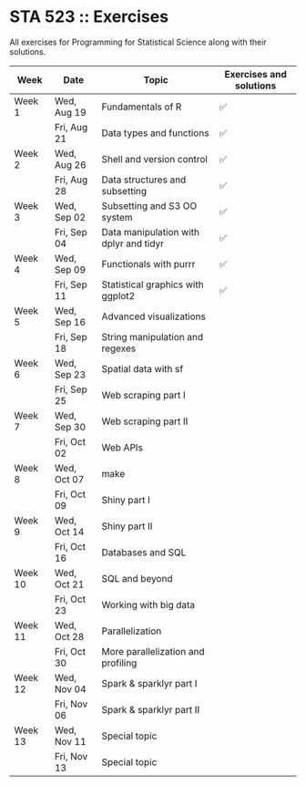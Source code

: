 # STA 523 :: Exercises

All exercises for Programming for Statistical Science along with their
solutions.

| Week    | Date        | Topic                                  | Exercises and solutions |
|---------|-------------|----------------------------------------|-------------------------|
| Week 1  | Wed, Aug 19 | Fundamentals of R                      |  :white_check_mark:     |
|         | Fri, Aug 21 | Data types and functions               |  :white_check_mark:     |
| Week 2  | Wed, Aug 26 | Shell and version control              |  :white_check_mark:     |
|         | Fri, Aug 28 | Data structures and subsetting         |  :white_check_mark:     |
| Week 3  | Wed, Sep 02 | Subsetting and S3 OO system            |  :white_check_mark:     |
|         | Fri, Sep 04 | Data manipulation with dplyr and tidyr |  :white_check_mark:     |
| Week 4  | Wed, Sep 09 | Functionals with purrr                 |  :white_check_mark:     |
|         | Fri, Sep 11 | Statistical graphics with ggplot2      |  :white_check_mark:     |
| Week 5  | Wed, Sep 16 | Advanced visualizations                |                         |
|         | Fri, Sep 18 | String manipulation and regexes        |                         |
| Week 6  | Wed, Sep 23 | Spatial data with sf                   |                         |
|         | Fri, Sep 25 | Web scraping part I                    |                         |
| Week 7  | Wed, Sep 30 | Web scraping part II                   |                         |
|         | Fri, Oct 02 | Web APIs                               |                         |
| Week 8  | Wed, Oct 07 | make                                   |                         |
|         | Fri, Oct 09 | Shiny part I                           |                         |
| Week 9  | Wed, Oct 14 | Shiny part II                          |                         |
|         | Fri, Oct 16 | Databases and SQL                      |                         |
| Week 10 | Wed, Oct 21 | SQL and beyond                         |                         |
|         | Fri, Oct 23 | Working with big data                  |                         |
| Week 11 | Wed, Oct 28 | Parallelization                        |                         |
|         | Fri, Oct 30 | More parallelization and profiling     |                         |
| Week 12 | Wed, Nov 04 | Spark & sparklyr part I                |                         |
|         | Fri, Nov 06 | Spark & sparklyr part II               |                         |
| Week 13 | Wed, Nov 11 | Special topic                          |                         |
|         | Fri, Nov 13 | Special topic                          |                         |
